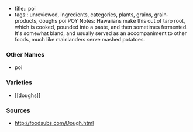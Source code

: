 - title:: poi
- tags:: unreviewed, ingredients, categories, plants, grains, grain-products, doughs
poi POY Notes: Hawaiians make this out of taro root, which is cooked, pounded into a paste, and then sometimes fermented. It's somewhat bland, and usually served as an accompaniment to other foods, much like mainlanders serve mashed potatoes.

### Other Names

* poi

### Varieties

* [[doughs]]

### Sources
* http://foodsubs.com/Dough.html
